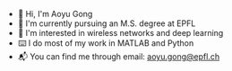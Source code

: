 - :wave: Hi, I'm Aoyu Gong
- :seedling: I'm currently pursuing an M.S. degree at EPFL
- :signal_strength: I'm interested in wireless networks and deep learning
- :keyboard: I do most of my work in MATLAB and Python
- :mailbox_with_mail: You can find me through email: aoyu.gong@epfl.ch
